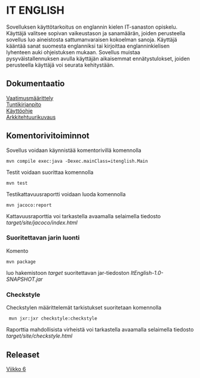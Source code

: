 # IT ENGLISH

Sovelluksen käyttötarkoitus on englannin kielen IT-sanaston opiskelu. Käyttäjä valitsee sopivan vaikeustason ja sanamäärän, joiden perusteella sovellus luo aineistosta sattumanvaraisen kokoelman sanoja. Käyttäjä kääntää sanat suomesta englanniksi tai kirjoittaa englanninkielisen lyhenteen auki ohjeistuksen mukaan. Sovellus muistaa pysyväistallennuksen avulla käyttäjän aikaisemmat ennätystulokset, joiden perusteella käyttäjä voi seurata kehitystään.

## Dokumentaatio

[Vaatimusmäärittely](https://github.com/tietotuomas/ot-harjoitustyo/blob/master/dokumentaatio/vaatimusmaarittely.md)  
[Tuntikirjanpito](https://github.com/tietotuomas/ot-harjoitustyo/blob/master/dokumentaatio/tuntikirjanpito.md)  
[Käyttöohje](https://github.com/tietotuomas/ot-harjoitustyo/blob/master/dokumentaatio/kayttoohje.md)  
[Arkkitehtuurikuvaus](https://github.com/tietotuomas/ot-harjoitustyo/blob/master/dokumentaatio/arkkitehtuuri.md)  

## Komentorivitoiminnot

Sovellus voidaan käynnistää komentorivillä komennolla

```
mvn compile exec:java -Dexec.mainClass=itenglish.Main
```

Testit voidaan suorittaa komennolla

```
mvn test
```

Testikattavuusraportti voidaan luoda komennolla

```
mvn jacoco:report
```

Kattavuusraporttia voi tarkastella avaamalla selaimella tiedosto *target/site/jacoco/index.html*

### Suoritettavan jarin luonti

Komento

```
mvn package
```

luo hakemistoon *target* suoritettavan jar-tiedoston *ItEnglish-1.0-SNAPSHOT.jar*


### Checkstyle

Checkstylen määrittelemät tarkistukset suoritetaan komennolla

```
 mvn jxr:jxr checkstyle:checkstyle
```

Raporttia mahdollisista virheistä voi tarkastella avaamalla selaimella tiedosto *target/site/checkstyle.html*


## Releaset
[Viikko 6](https://github.com/tietotuomas/ot-harjoitustyo/releases/tag/viikko6)
